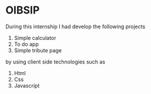 # OIBSIP
During this internship I had develop the following projects 
1) Simple calculator
2) To do app
3) Simple tribute page

 by using client side technologies such as 
1) Html
2) Css
3) Javascript

